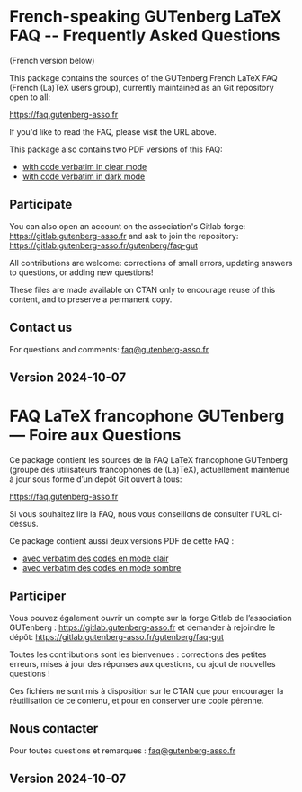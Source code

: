 # French-speaking GUTenberg LaTeX FAQ -- Frequently Asked Questions

(French version below)

This package contains the sources of the GUTenberg French LaTeX FAQ
(French (La)TeX users group), currently maintained as an Git repository
open to all:

https://faq.gutenberg-asso.fr

If you'd like to read the FAQ, please visit the URL above.

This package also contains two PDF versions of this FAQ:
- [with code verbatim in clear mode](pdf/faqlatexgutenberg.pdf)
- [with code verbatim in dark mode](pdf/faqlatexgutenberg_sombre.pdf)

## Participate 

You can also open an account on the association's Gitlab forge:
https://gitlab.gutenberg-asso.fr 
and ask to join the repository:
https://gitlab.gutenberg-asso.fr/gutenberg/faq-gut

All contributions are welcome: corrections of small errors,
updating answers to questions, or adding new questions!

These files are made available on CTAN only to encourage reuse
of this content, and to preserve a permanent copy.

## Contact us

For questions and comments: faq@gutenberg-asso.fr

## Version 2024-10-07

# FAQ LaTeX francophone GUTenberg — Foire aux Questions

Ce package contient les sources de la FAQ LaTeX francophone GUTenberg (groupe
des utilisateurs francophones de (La)TeX), actuellement maintenue à jour sous
forme d’un dépôt Git ouvert à tous:

https://faq.gutenberg-asso.fr

Si vous souhaitez lire la FAQ, nous vous conseillons de consulter
l'URL ci-dessus.

Ce package contient aussi deux versions PDF de cette FAQ :
- [avec verbatim des codes en mode clair](pdf/faqlatexgutenberg.pdf)
- [avec verbatim des codes en mode sombre](pdf/faqlatexgutenberg_sombre.pdf)

## Participer 

Vous pouvez également ouvrir un compte sur la forge Gitlab de l’association
GUTenberg :
https://gitlab.gutenberg-asso.fr 
et demander à rejoindre le dépôt:
https://gitlab.gutenberg-asso.fr/gutenberg/faq-gut

Toutes les contributions sont les bienvenues : corrections des petites erreurs,
mises à jour des réponses aux questions, ou ajout de nouvelles questions !

Ces fichiers ne sont mis à disposition sur le CTAN que pour encourager
la réutilisation de ce contenu, et pour en conserver une copie pérenne.

## Nous contacter

Pour toutes questions et remarques : faq@gutenberg-asso.fr

## Version 2024-10-07